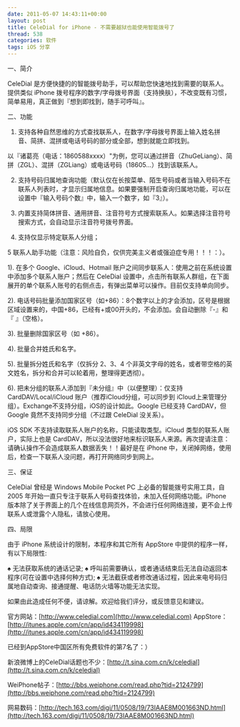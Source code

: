 ```yaml
---
date: 2011-05-07 14:43:11+00:00
layout: post
title: CeleDial for iPhone - 不需要越狱也能使用智能拨号了
thread: 538
categories: 软件
tags: iOS 分享
---
```


一、简介

CeleDial 是方便快捷的的智能拨号助手，可以帮助您快速地找到需要的联系人。提供类似 iPhone 拨号程序的数字/字母拨号界面（支持换肤），不改变既有习惯，简单易用，真正做到『想到即找到，随手可呼叫』。

二、功能

1. 支持各种自然思维的方式查找联系人，在数字/字母拨号界面上输入姓名拼音、简拼、混拼或电话号码的部分或全部，想到就能立即找到。

 以『诸葛亮（电话：1860588xxxx）"为例，您可以通过拼音（ZhuGeLiang）、简拼（ZGL）、混拼（ZGLiang）或电话号码（18605...）找到该联系人。

2. 支持号码归属地查询功能（默认仅在长按菜单、陌生号码或者当输入号码不在联系人列表时，才显示归属地信息。如果要强制开启查询归属地功能，可以在设置中『输入号码个数』中，输入一个数字，如『3』）。

3. 内置支持简体拼音、通用拼音、注音符号方式搜索联系人。如果选择注音符号搜索方式，会自动显示注音符号拨号界面。

4. 支持仅显示特定联系人分组； 

5 联系人助手功能（注意：风险自负，仅供完美主义者或强迫症专用！！！：）。 

 1). 在多个 Google、iCloud、Hotmail 账户之间同步联系人：使用之前在系统设置中添加多个联系人账户；然后在 CeleDial 设置中，点击所有联系人群组，在下面展开的单个联系人账号的右侧点击，有弹出菜单可以操作。目前仅支持单向同步。 

 2). 电话号码批量添加国家区号（如+86）：8个数字以上的才会添加，区号是根据区域设置来的，中国+86，已经有+或00开头的，不会添加。会自动删除『-』和『 』（空格）。 

 3). 批量删除国家区号（如 +86）。 

 4). 批量合并姓氏和名字。 

 5). 批量拆分姓氏和名字（仅拆分 2、3、4 个非英文字母的姓名，或者带空格的英文姓名，拆分和合并可以轮着用，整理得更透彻）。

 6). 把未分组的联系人添加到『未分组』中（以便整理）：仅支持 CardDAV/Local/iCloud 账户（推荐iCloud分组，可以同步到 iCloud上来管理分组）。Exchange不支持分组，iOS的设计如此。Google 已经支持 CardDAV，但Google 竟然不支持同步分组（不过跟 CeleDial 没关系）。 

 iOS SDK 不支持读取联系人账户的名称，只能读取类型。iCloud 类型的联系人账户，实际上也是 CardDAV，所以没法很好地来标识联系人来源。再次提请注意：请确认操作不会造成联系人数据丢失！！最好是在 iPhone 中，关闭掉网络，使用后，检查一下联系人没问题，再打开网络同步到网上。

三、保证

CeleDial 曾经是 Windows Mobile Pocket PC 上必备的智能拨号实用工具，自 2005 年开始一直只专注于联系人号码查找体验，未加入任何网络功能。iPhone 版本除了关于界面上的几个在线信息网页外，不会进行任何网络连接，更不会上传联系人或泄露个人隐私，请放心使用。

四、局限

由于 iPhone 系统设计的限制，本程序和其它所有 AppStore 中提供的程序一样，有以下局限性:

♠ 无法获取系统的通话记录;
♠ 呼叫前需要确认，或者通话结束后无法自动返回本程序(可在设置中选择何种方式);
♠ 无法截获或者修改通话过程，因此来电号码归属地自动查询、接通提醒、电话防火墙等功能无法实现。

如果由此造成任何不便，请谅解。欢迎给我们评分，或反馈意见和建议。

官方网站：[http://www.celedial.com](http://www.celedial.com)
AppStore：[http://itunes.apple.com/cn/app/id434119998](http://itunes.apple.com/cn/app/id434119998)

已经到AppStore中国区所有免费软件的第7名了：）

新浪微博上的CeleDial话题也不少：[http://t.sina.com.cn/k/celedial](http://t.sina.com.cn/k/celedial)

WeiPhone帖子：[http://bbs.weiphone.com/read.php?tid=2124799](http://bbs.weiphone.com/read.php?tid=2124799)

网易数码：[http://tech.163.com/digi/11/0508/19/73IAAE8M001663ND.html](http://tech.163.com/digi/11/0508/19/73IAAE8M001663ND.html)
